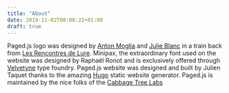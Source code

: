 ```yaml
---
title: "About"
date: 2019-11-02T00:08:22+01:00
draft: true
---
```


Paged.js logo was designed by [Anton Moglia](http://moglia.fr/) and [Julie Blanc](http://julie-blanc.fr) in a train back from [Les Rencontres de Lure](http://delure.org). Minipax, the extraordinary font used on the website was designed by Raphaël Ronot and is exclusively offered through [Velvetyne](https://www.velvetyne.fr/) type foundry. Paged.js website was designed and built by Julien Taquet thanks to the amazing [Hugo](https://gohugo.io/) static website generator. Paged.js is maintained by the nice folks of the [Cabbage Tree Labs](https://www.cabbagetreelabs.org)
